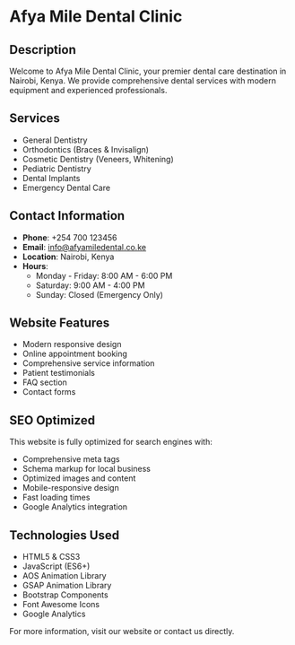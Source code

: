 # Afya Mile Dental Clinic

## Description
Welcome to Afya Mile Dental Clinic, your premier dental care destination in Nairobi, Kenya. We provide comprehensive dental services with modern equipment and experienced professionals.

## Services
- General Dentistry
- Orthodontics (Braces & Invisalign)
- Cosmetic Dentistry (Veneers, Whitening)
- Pediatric Dentistry
- Dental Implants
- Emergency Dental Care

## Contact Information
- **Phone**: +254 700 123456
- **Email**: info@afyamiledental.co.ke
- **Location**: Nairobi, Kenya
- **Hours**: 
  - Monday - Friday: 8:00 AM - 6:00 PM
  - Saturday: 9:00 AM - 4:00 PM
  - Sunday: Closed (Emergency Only)

## Website Features
- Modern responsive design
- Online appointment booking
- Comprehensive service information
- Patient testimonials
- FAQ section
- Contact forms

## SEO Optimized
This website is fully optimized for search engines with:
- Comprehensive meta tags
- Schema markup for local business
- Optimized images and content
- Mobile-responsive design
- Fast loading times
- Google Analytics integration

## Technologies Used
- HTML5 & CSS3
- JavaScript (ES6+)
- AOS Animation Library
- GSAP Animation Library
- Bootstrap Components
- Font Awesome Icons
- Google Analytics

For more information, visit our website or contact us directly.
